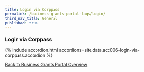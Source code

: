 ```yaml
---
title: Login via Corppass
permalink: /business-grants-portal-faqs/login/
third_nav_title: General
published: true
---
```


### Login via Corppass

{% include accordion.html accordions=site.data.acc006-login-via-corppass.accordion %}

[Back to Business Grants Portal Overview](/business-grants-portal/)